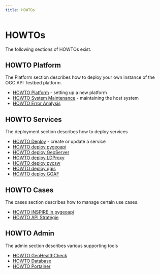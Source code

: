 ```yaml
---
title: HOWTOs
---
```


# HOWTOs

The following sections of HOWTOs exist.

## HOWTO Platform

The Platform section describes how to deploy your own instance of the OGC API Testbed platform.

* [HOWTO Platform](howto_platform.md) - setting up a new platform
* [HOWTO System Maintenance](howto_system.md) - maintaining the host system  
* [HOWTO Error Analysis](howto_errors.md)

## HOWTO Services
The deployment section describes how to deploy services

* [HOWTO Deploy](howto_deploy.md) - create or update a service
* [HOWTO deploy pygeoapi](howto_pygeoapi.md)
* [HOWTO deploy GeoServer](howto_geoserver.md)
* [HOWTO deploy LDProxy](howto_ldproxy.md)
* [HOWTO deploy pycsw](howto_pycsw.md)
* [HOWTO deploy qgis](howto_qgis.md)
* [HOWTO deploy GOAF](howto_goaf.md)

## HOWTO Cases

The cases section describes how to manage certain use cases.

* [HOWTO INSPIRE in pygeoapi](howto_inspire.md)
* [HOWTO API Strategie](howto_api_strategie.md)

## HOWTO Admin

The admin section describes various supporting tools

* [HOWTO GeoHealthCheck](howto_ghc.md)
* [HOWTO Database](howto_database.md)
* [HOWTO Portainer](howto_portainer.md)

